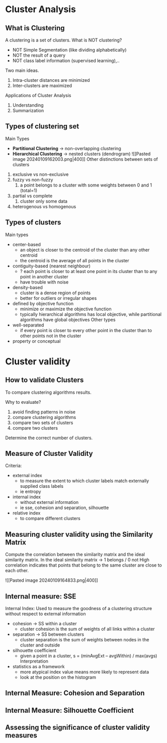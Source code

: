 # Cluster Analysis
## What is Clustering
A clustering is a set of clusters.
What is NOT clustering?
- NOT Simple Segmentation (like dividing alphabetically)
- NOT the result of a query
- NOT class label information (supervised learning),..

Two main ideas.
1. Intra-cluster distances are minimized
2. Inter-clusters are maximized

Applications of Cluster Analysis
1. Understanding
2. Summarization

## Types of clustering set
Main Types
- **Partitional Clustering** -> non-overlapping clustering
- **Hierarchical Clustering** -> nested clusters (dendrogram)
![[Pasted image 20240109162003.png|400]]
Other distinctions between sets of clusters
1. exclusive vs non-exclusive
2. fuzzy vs non-fuzzy
	1. a point belongs to a cluster with some weights between 0 and 1 (total=1)
3. partial vs complete
	1. cluster only some data
4. heterogenous vs homogenous
## Types of clusters
Main types
- center-based
	- an object is closer to the centroid of the cluster than any other centroid
	- the centroid is the average of all points in the cluster
- contiguity-based (nearest neighbour)
	- ? each point is closer to at least one point in its cluster than to any point in another cluster
	- have trouble with noise
- density-based
	- cluster is a dense region of points
	- better for outliers or irregular shapes
-  defined by objective function
	- minimize or maximize the objective function
	- typically hierarchical algorithms has local objective, while partitional algorithms have global objectives
Other types
- well-separated
	- if every point is closer to every other point in the cluster than to other points not in the cluster
- property or conceptual
# Cluster validity
## How to validate Clusters
To compare clustering algorithms results.

Why to evaluate?
1. avoid finding patterns in noise
2. compare clustering algorithms
3. compare two sets of clusters
4. compare two clusters

Determine the correct number of clusters.

## Measure of Cluster Validity
Criteria:
- external index
	- to measure the extent to which cluster labels match externally supplied class labels
	- ie entropy
- internal index
	- without external information
	- ie sse, cohesion and separation, silhouette
- relative index
	- to compare different clusters
## Measuring cluster validity using the Similarity Matrix
Compute the correlation between the similarity matrix and the ideal similarity matrix.
 In the ideal similarity matrix -> 1 belongs / 0 not
High correlation indicates that points that belong to the same cluster are close to each other.

![[Pasted image 20240109164833.png|400]]
## Internal measure: SSE
Internal Index: Used to measure the goodness of a clustering structure without respect to external information


- cohesion -> SS within a cluster
	- cluster cohesion is the sum of weights of all links within a cluster
- separation -> SS between clusters 
	- cluster separation is the sum of weights between nodes in the cluster and outside
- silhouette coefficient
	- given a point in a cluster, s = (minAvgExt – avgWithin) / max(avgs)
Interpretation
- statistics as a framework
	- more atypical index value means more likely to represent data
	- look at the position on the histogram

## Internal Measure: Cohesion and Separation




## Internal Measure: Silhouette Coefficient





## Assessing the significance of cluster validity measures